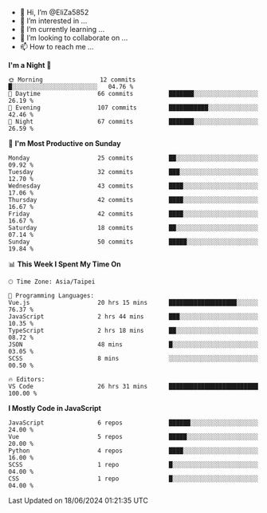 - 👋 Hi, I’m @EliZa5852
- 👀 I’m interested in ...
- 🌱 I’m currently learning ...
- 💞️ I’m looking to collaborate on ...
- 📫 How to reach me ...

<!--START_SECTION:waka-->
**I'm a Night 🦉** 

```text
🌞 Morning                12 commits          █░░░░░░░░░░░░░░░░░░░░░░░░   04.76 % 
🌆 Daytime                66 commits          ███████░░░░░░░░░░░░░░░░░░   26.19 % 
🌃 Evening                107 commits         ███████████░░░░░░░░░░░░░░   42.46 % 
🌙 Night                  67 commits          ███████░░░░░░░░░░░░░░░░░░   26.59 % 
```
📅 **I'm Most Productive on Sunday** 

```text
Monday                   25 commits          ██░░░░░░░░░░░░░░░░░░░░░░░   09.92 % 
Tuesday                  32 commits          ███░░░░░░░░░░░░░░░░░░░░░░   12.70 % 
Wednesday                43 commits          ████░░░░░░░░░░░░░░░░░░░░░   17.06 % 
Thursday                 42 commits          ████░░░░░░░░░░░░░░░░░░░░░   16.67 % 
Friday                   42 commits          ████░░░░░░░░░░░░░░░░░░░░░   16.67 % 
Saturday                 18 commits          ██░░░░░░░░░░░░░░░░░░░░░░░   07.14 % 
Sunday                   50 commits          █████░░░░░░░░░░░░░░░░░░░░   19.84 % 
```


📊 **This Week I Spent My Time On** 

```text
🕑︎ Time Zone: Asia/Taipei

💬 Programming Languages: 
Vue.js                   20 hrs 15 mins      ███████████████████░░░░░░   76.37 % 
JavaScript               2 hrs 44 mins       ███░░░░░░░░░░░░░░░░░░░░░░   10.35 % 
TypeScript               2 hrs 18 mins       ██░░░░░░░░░░░░░░░░░░░░░░░   08.72 % 
JSON                     48 mins             █░░░░░░░░░░░░░░░░░░░░░░░░   03.05 % 
SCSS                     8 mins              ░░░░░░░░░░░░░░░░░░░░░░░░░   00.50 % 

🔥 Editors: 
VS Code                  26 hrs 31 mins      █████████████████████████   100.00 % 
```

**I Mostly Code in JavaScript** 

```text
JavaScript               6 repos             ██████░░░░░░░░░░░░░░░░░░░   24.00 % 
Vue                      5 repos             █████░░░░░░░░░░░░░░░░░░░░   20.00 % 
Python                   4 repos             ████░░░░░░░░░░░░░░░░░░░░░   16.00 % 
SCSS                     1 repo              █░░░░░░░░░░░░░░░░░░░░░░░░   04.00 % 
CSS                      1 repo              █░░░░░░░░░░░░░░░░░░░░░░░░   04.00 % 
```




 Last Updated on 18/06/2024 01:21:35 UTC
<!--END_SECTION:waka-->

